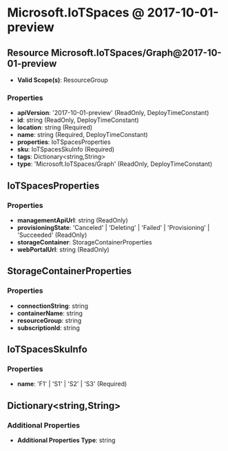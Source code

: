 # Microsoft.IoTSpaces @ 2017-10-01-preview

## Resource Microsoft.IoTSpaces/Graph@2017-10-01-preview
* **Valid Scope(s)**: ResourceGroup
### Properties
* **apiVersion**: '2017-10-01-preview' (ReadOnly, DeployTimeConstant)
* **id**: string (ReadOnly, DeployTimeConstant)
* **location**: string (Required)
* **name**: string (Required, DeployTimeConstant)
* **properties**: IoTSpacesProperties
* **sku**: IoTSpacesSkuInfo (Required)
* **tags**: Dictionary<string,String>
* **type**: 'Microsoft.IoTSpaces/Graph' (ReadOnly, DeployTimeConstant)

## IoTSpacesProperties
### Properties
* **managementApiUrl**: string (ReadOnly)
* **provisioningState**: 'Canceled' | 'Deleting' | 'Failed' | 'Provisioning' | 'Succeeded' (ReadOnly)
* **storageContainer**: StorageContainerProperties
* **webPortalUrl**: string (ReadOnly)

## StorageContainerProperties
### Properties
* **connectionString**: string
* **containerName**: string
* **resourceGroup**: string
* **subscriptionId**: string

## IoTSpacesSkuInfo
### Properties
* **name**: 'F1' | 'S1' | 'S2' | 'S3' (Required)

## Dictionary<string,String>
### Additional Properties
* **Additional Properties Type**: string

